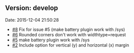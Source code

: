 
## Version: develop
Date: 2015-12-04 21:50:28

 * [#8] Fix for issue #5 (make battery plugin work with /sys)
 * [#6] Rounded corners don't work with widthtype=request
 * [#5] make battery plugin work with /sys
 * [#2] Include option for vertical (y) and horizontal (x) margin

[#8]: https://github.com/aanatoly/fbpanel/pull/8
[#6]: https://github.com/aanatoly/fbpanel/issues/6
[#5]: https://github.com/aanatoly/fbpanel/issues/5
[#2]: https://github.com/aanatoly/fbpanel/issues/2
